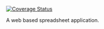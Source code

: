 [![Coverage Status](https://coveralls.io/repos/github/mP1/walkingkooka-squares/badge.svg?branch=master)](https://coveralls.io/repos/github/mP1/walkingkooka-squares?branch=master)

A web based spreadsheet application.
